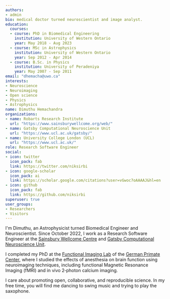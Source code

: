 ```yaml
---
authors:
- admin
bio: medical doctor turned neuroscientist and image analyst.
education:
  courses:
  - course: PhD in Biomedical Engineering
    institution: University of Western Ontario
    year: May 2018 - Aug 2023
  - course: MSc in Astrophysics
    institution: University of Western Ontario
    year: Sep 2012 - Apr 2014
  - course: B.Sc. in Physics
    institution: University of Peradeniya
    year: May 2007 - Sep 2011
email: "dhemacha@uwo.ca"
interests:
- Neuroscience
- Neuroimaging
- Open science
- Physics
- Astrophysics
name: Dimuthu Hemachandra
organizations:
- name: Robarts Research Institute
  url: "https://www.sainsburywellcome.org/web/"
- name: Gatsby Computational Neuroscience Unit
  url: "https://www.ucl.ac.uk/gatsby/"
- name: University College London (UCL)
  url: "https://www.ucl.ac.uk/"
role: Research Software Engineer
social:
- icon: twitter
  icon_pack: fab
  link: https://twitter.com/niksirbi
- icon: google-scholar
  icon_pack: ai
  link: https://scholar.google.com/citations?user=vGwoc7oAAAAJ&hl=en
- icon: github
  icon_pack: fab
  link: https://github.com/niksirbi
superuser: true
user_groups:
- Researchers
- Visitors
---
```


I'm Dimuthu, an Astrophysicist turned Biomedical Engineer and Neuroscientist. Since October 2022, I work as a Research Software Engineer at the [Sainsbury Wellcome Centre](https://www.sainsburywellcome.org/web/) and [Gatsby Computational Neuroscience Unit](https://www.ucl.ac.uk/gatsby/).

I completed my PhD at the [Functional Imaging Lab](https://www.dpz.eu/en/unit/functional-imaging-laboratory/about-us.html) of the [German Primate Center](https://www.dpz.eu), where I studied the effects of anesthesia on brain function using neuroimaging techniques, including functional Magnetic Resonance Imaging (fMRI) and in vivo 2‐photon calcium imaging.

I care about promoting open, collaborative, and reproducible science. In my free time, you will find me dancing to swing music and trying to play the saxophone.

